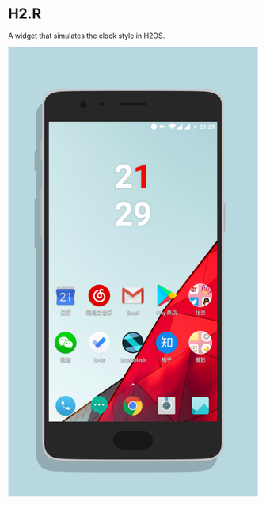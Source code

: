 # H2.R
A widget that simulates the clock style in H2OS. 

![](https://github.com/JuniperPhoton/H2.R/blob/master/design/screen.png)
